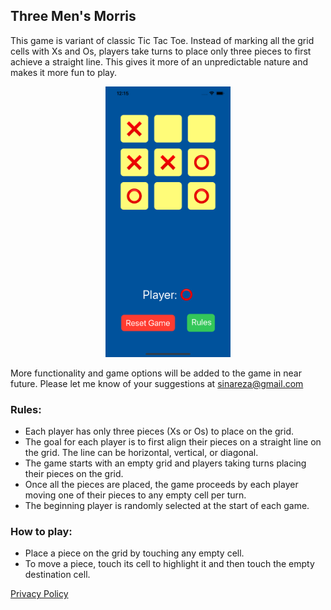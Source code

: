 ## Three Men's Morris

This game is variant of classic Tic Tac Toe. Instead of marking all the grid cells with Xs and Os, players take turns to place only three pieces to first achieve a straight line. This gives it more of an unpredictable nature and makes it more fun to play.

<p align="center"><img src="3MM gameplay.png" width="200"/></p>

More functionality and game options will be added to the game in near future. Please let me know of your suggestions at sinareza@gmail.com

### Rules:

- Each player has only three pieces (Xs or Os) to place on the grid.
- The goal for each player is to first align their pieces on a straight line on the grid. The line can be horizontal, vertical, or diagonal.
- The game starts with an empty grid and players taking turns placing their pieces on the grid.
- Once all the pieces are placed, the game proceeds by each player moving one of their pieces to any empty cell per turn.
- The beginning player is randomly selected at the start of each game.

### How to play:
- Place a piece on the grid by touching any empty cell.
- To move a piece, touch its cell to highlight it and then touch the empty destination cell.


[Privacy Policy](privacy.md)
